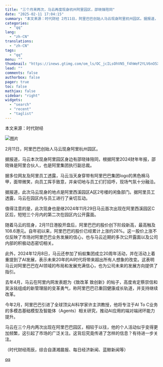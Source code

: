 ```yaml
---
title: "三个月来两次，马云再度现身杭州阿里园区，邵晓锋陪同"
date: "2025-02-11 17:04:15"
summary: "本文来源：时代财经 2月11日，阿里巴巴创始人马云现身阿里杭州园区。据报道，马云本次现身阿里园区身边..."
categories:
  - "qq"
lang:
  - "zh-CN"
translations:
  - "zh-CN"
tags:
  - "qq"
menu: ""
thumbnail: "https://inews.gtimg.com/om_ls/OC_jcILsOhVN5_f4hWeF2YLV6nO5XPy5qmvcNVRQ-WAE0AA_640360/0"
lead: ""
comments: false
authorbox: false
pager: true
toc: false
mathjax: false
sidebar: "right"
widgets:
  - "search"
  - "recent"
  - "taglist"
---
```


本文来源：时代财经

![图片](https://inews.gtimg.com/om_bt/OmLa36S0Z6d6lWUaYTqHSSgEAnaY_ThEvXMW3srOFtJTQAA/641)

2月11日，阿里巴巴创始人马云现身阿里杭州园区。

据报道，马云本次现身阿里园区身边有邵晓锋陪同，根据阿里2024财年年报，邵晓锋是阿里合伙人，也是阿里集团执行副总裁。

据多位网友及阿里员工透露，马云当天身穿带有阿里巴巴集团logo的黑色棉马甲，面带微笑，向员工挥手致意，并亲切地与员工们打招呼，现场气氛十分融洽。

据报道，此次马云现身的地点是阿里西溪园区A区2号楼的闲鱼部门。据阿里员工透露，马云在园区内与员工进行了亲切互动。

值得注意的是，此次现身也是继2024年11月29日马云首次出现在阿里西溪园区C区后，短短三个月内的第二次在园区内公开露面。

随着马云的现身，2月11日港股开盘后，阿里巴巴的股价创下阶段新高，最高触及108.6港元。自年初以来，阿里巴巴的股价已经累计上涨约28%。这一股价上涨不仅反映了市场对阿里巴巴业务发展的信心，也与马云近期的多次公开露面以及公司内部的积极动态密切相关。

此外，2024年12月8日，马云还参加了蚂蚁集团成立20周年活动，并在活动上着重提到了AI发展，表示未来20年的AI时代将带来超出所有人想象的改变。这表明马云对阿里巴巴在AI领域的布局和发展充满信心，也为公司未来的发展方向提供了指引。

去年4月，马云在阿里内网发表题为《致改革 致创新》的帖子，高度肯定蔡崇信和吴泳铭组成的新管理层的变革勇气，称阿里巴巴已重回健康成长轨道，并支持继续改革。

今年2月，阿里巴巴引进了全球顶尖AI科学家许主洪教授，他将专注于AI To C业务的多模态基础模型及智能体（Agents）相关研究，推动AI应用的端对端闭环能力提升。

马云在三个月内两次出现在阿里巴巴园区，相较于以往，他的个人活动似乎变得更加频繁，这引起了市场的广泛关注。这背后究竟传递了怎样的信息？有待进一步关注。

（时代财经雨辰，综合自潇湘晨报、每日经济新闻、蓝鲸新闻等）

[qq](https://new.qq.com/rain/a/20250211A06FT300)
